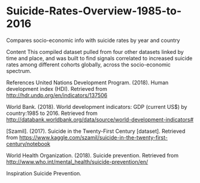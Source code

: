 # Suicide-Rates-Overview-1985-to-2016
Compares socio-economic info with suicide rates by year and country

Content
This compiled dataset pulled from four other datasets linked by time and place, and was built to find signals correlated to increased suicide rates among different cohorts globally, across the socio-economic spectrum.

References
United Nations Development Program. (2018). Human development index (HDI). Retrieved from http://hdr.undp.org/en/indicators/137506

World Bank. (2018). World development indicators: GDP (current US$) by country:1985 to 2016. Retrieved from http://databank.worldbank.org/data/source/world-development-indicators#

[Szamil]. (2017). Suicide in the Twenty-First Century [dataset]. Retrieved from https://www.kaggle.com/szamil/suicide-in-the-twenty-first-century/notebook

World Health Organization. (2018). Suicide prevention. Retrieved from http://www.who.int/mental_health/suicide-prevention/en/

Inspiration
Suicide Prevention.
